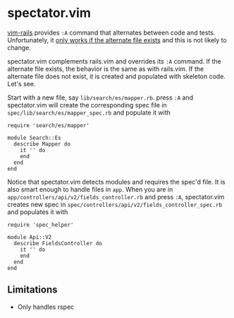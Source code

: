 # spectator.vim

[vim-rails](https://github.com/tpope/vim-rails) provides `:A` command that alternates between code and tests. Unfortunately, it [only works if the alternate file exists](https://github.com/tpope/vim-rails/issues/135) and this is not likely to change.

spectator.vim complements rails.vim and overrides its `:A` command. If the alternate file exists, the behavior is the same as with rails.vim. If the alternate file does not exist, it is created and populated with skeleton code. Let's see.

Start with a new file, say  `lib/search/es/mapper.rb`. press `:A` and spectator.vim will create the corresponding spec file in `spec/lib/search/es/mapper_spec.rb` and populate it with

```
require 'search/es/mapper'

module Search::Es
  describe Mapper do
    it '' do
    end
  end
end
```

Notice that spectator.vim detects modules and requires the spec'd file. It is also smart enough to handle files in `app`. When you are in `app/controllers/api/v2/fields_controller.rb` and press `:A`, spectator.vim creates new spec in `spec/controllers/api/v2/fields_controller_spec.rb` and populates it with

```
require 'spec_helper'

module Api::V2
  describe FieldsController do
    it '' do
    end
  end
end
```

## Limitations

- Only handles rspec
